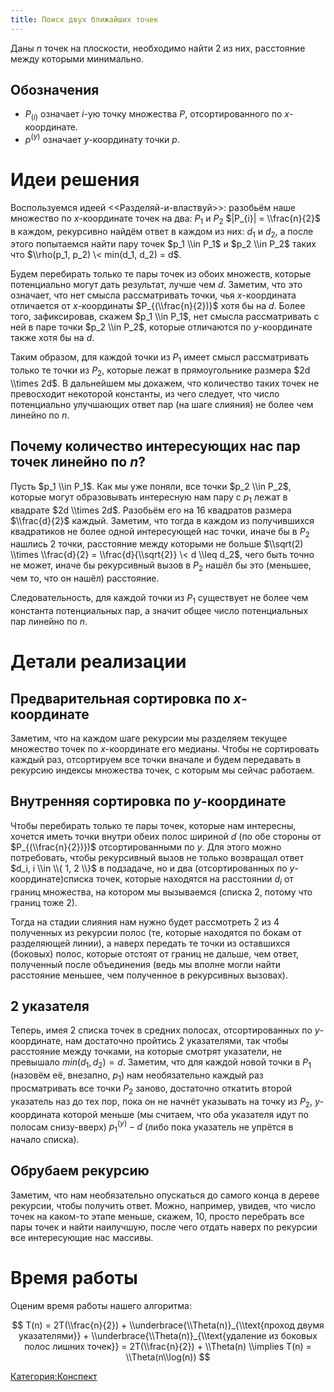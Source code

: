 ```yaml
---
title: Поиск двух ближайших точек
---
```


Даны $n$ точек на плоскости, необходимо найти $2$ из них, расстояние
между которыми минимально.

## Обозначения

  - $P_{(i)}$ означает $i$-ую точку множества $P$, отсортированного по
    $x$-координате.
  - $p^{(y)}$ означает $y$-координату точки $p$.

# Идеи решения

Воспользуемся идеей \<<Разделяй-и-властвуй>\>: разобьём наше множество
по $x$-координате точек на два: $P_1$ и $P_2$ $|P_{i}| =
\\frac{n}{2}$ в каждом, рекурсивно найдём ответ в каждом из них: $d_1$
и $d_2$, а после этого попытаемся найти пару точек $p_1 \\in P_1$ и
$p_2 \\in P_2$ таких что $\\rho(p_1, p_2) \< min(d_1, d_2) = d$.

Будем перебирать только те пары точек из обоих множеств, которые
потенциально могут дать результат, лучше чем $d$. Заметим, что
это означает, что нет смысла рассматривать точки, чья $x$-координата
отличается от $x$-координаты $P_{(\\frac{n}{2})}$ хотя бы на $d$.
Более того, зафиксировав, скажем $p_1 \\in P_1$, нет смысла
рассматривать с ней в паре точки $p_2 \\in P_2$, которые
отличаются по $y$-координате также хотя бы на $d$.

Таким образом, для каждой точки из $P_1$ имеет смысл рассматривать
только те точки из $P_2$, которые лежат в прямоугольнике размера
$2d \\times 2d$. В дальнейшем мы докажем, что количество таких точек не
превосходит некоторой константы, из чего следует, что число
потенциально улучшающих ответ пар (на шаге слияния) не более
чем линейно по $n$.

## Почему количество интересующих нас пар точек линейно по $n$?

Пусть $p_1 \\in P_1$. Как мы уже поняли, все точки $p_2 \\in P_2$,
которые могут образовывать интересную нам пару с $p_1$ лежат в
квадрате $2d \\times 2d$. Разобьём его на 16 квадратов размера
$\\frac{d}{2}$ каждый. Заметим, что тогда в каждом из получившихся
квадратиков не более одной интересующей нас точки, иначе бы в
$P_2$ нашлись 2 точки, расстояние между которыми не больше $\\sqrt(2)
\\times \\frac{d}{2} = \\frac{d}{\\sqrt{2}} \< d \\leq d_2$, чего быть
точно не может, иначе бы рекурсивный вызов в $P_2$ нашёл бы это
(меньшее, чем то, что он нашёл) расстояние.

Следовательность, для каждой точки из $P_1$ существует не более чем
константа потенциальных пар, а значит общее число потенциальных пар
линейно по $n$.

# Детали реализации

## Предварительная сортировка по $x$-координате

Заметим, что на каждом шаге рекурсии мы разделяем текущее множество
точек по $x$-координате его медианы. Чтобы не сортировать каждый
раз, отсортируем все точки вначале и будем передавать в рекурсию
индексы множества точек, с которым мы сейчас работаем.

## Внутренняя сортировка по $y$-координате

Чтобы перебирать только те пары точек, которые нам интересны, хочется
иметь точки внутри обеих полос шириной $d$ (по обе стороны от
$P_{(\\frac{n}{2})})$ отсортированными по $y$. Для этого можно
потребовать, чтобы рекурсивный вызов не только возвращал ответ
$d_i, i \\in \\{ 1, 2 \\}$ в подзадаче, но и два (отсортированных по
$y$-координате)списка точек, которые находятся на расстоянии $d_i$ от
границ множества, на котором мы вызываемся (списка 2, потому что
границ тоже 2).

Тогда на стадии слияния нам нужно будет рассмотреть 2 из 4 полученных из
рекурсии полос (те, которые находятся по бокам от разделяющей линии), а
наверх передать те точки из оставшихся (боковых) полос, которые отстоят
от границ не дальше, чем ответ, полученный после объединения (ведь мы
вполне могли найти расстояние меньшее, чем полученное в рекурсивных
вызовах).

## 2 указателя

Теперь, имея 2 списка точек в средних полосах, отсортированных по
$y$-координате, нам достаточно пройтись 2 указателями, так чтобы
расстояние между точками, на которые смотрят указатели, не
превышало $min(d_1, d_2)=d$. Заметим, что для каждой новой
точки в $P_1$ (назовём её, внезапно, $p_1$) нам необязательно
каждый раз просматривать все точки $P_2$ заново, достаточно
откатить второй указатель наз до тех пор, пока он не начнёт
указывать на точку из $P_2$, $y$-координата которой меньше (мы
считаем, что оба указателя идут по полосам снизу-вверх) $p_1^{(y)} -
d$ (либо пока указатель не упрётся в начало списка).

## Обрубаем рекурсию

Заметим, что нам необязательно опускаться до самого конца в дереве
рекурсии, чтобы получить ответ. Можно, например, увидев, что число
точек на каком-то этапе меньше, скажем, 10, просто перебрать все пары
точек и найти наилучшую, после чего отдать наверх по рекурсии все
интересующие нас массивы.

# Время работы

Оценим время работы нашего алгоритма:

$$ T(n) = 2T(\\frac{n}{2}) + \\underbrace{\\Theta(n)}_{\\text{проход
двумя указателями}} + \\underbrace{\\Theta(n)}_{\\text{удаление из
боковых полос лишних точек}} = 2T(\\frac{n}{2}) + \\Theta(n) \\implies
T(n) = \\Theta(n\\log(n)) $$

[Категория:Конспект](Категория:Конспект "wikilink")